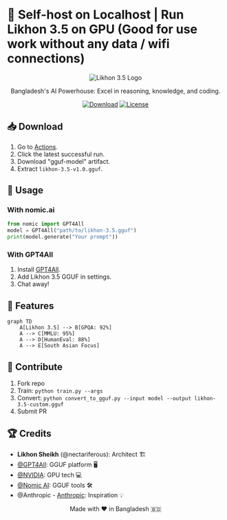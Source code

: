 # 🧠 Self-host on Localhost | Run Likhon 3.5 on GPU (Good for use work without any data / wifi connections)

<div align="center">

![Likhon 3.5 Logo](https://via.placeholder.com/150x150.png?text=L3.5)

Bangladesh's AI Powerhouse: Excel in reasoning, knowledge, and coding.

[![Download](https://img.shields.io/badge/Download-GGUF%20Model-blue?style=for-the-badge&logo=github)](https://github.com/nectariferous/likhon-3.5/actions)
[![License](https://img.shields.io/badge/License-MIT-green?style=for-the-badge)](LICENSE)

</div>

## 📥 Download

1. Go to [Actions](https://github.com/nectariferous/likhon-3.5/actions).
2. Click the latest successful run.
3. Download "gguf-model" artifact.
4. Extract `likhon-3.5-v1.0.gguf`.


## 🚀 Usage

### With nomic.ai
```python
from nomic import GPT4All
model = GPT4All("path/to/likhon-3.5.gguf")
print(model.generate("Your prompt"))
```

### With GPT4All
1. Install [GPT4All](https://gpt4all.io).
2. Add Likhon 3.5 GGUF in settings.
3. Chat away!

## 🌟 Features

```mermaid
graph TD
    A[Likhon 3.5] --> B[GPQA: 92%]
    A --> C[MMLU: 95%]
    A --> D[HumanEval: 88%]
    A --> E[South Asian Focus]
```

## 🤝 Contribute

1. Fork repo
2. Train: `python train.py --args`
3. Convert: `python convert_to_gguf.py --input model --output likhon-3.5-custom.gguf`
4. Submit PR

## 🏆 Credits

- **Likhon Sheikh** (@nectariferous): Architect 🏗️
- [@GPT4All](https://gpt4all.io): GGUF platform 🖥️
- [@NVIDIA](https://www.nvidia.com): GPU tech 💻
- [@Nomic AI](https://home.nomic.ai): GGUF tools 🛠️
- @Anthropic - [Anthropic](https://www.anthropic.com): Inspiration 💡

<div align="center">

Made with ❤️ in Bangladesh 🇧🇩

</div>
